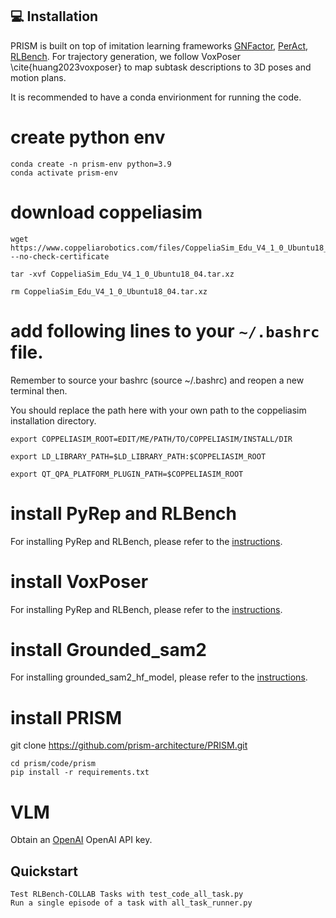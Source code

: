 
## 💻 Installation

PRISM is built on top of imitation learning frameworks [GNFactor](https://github.com/YanjieZe/GNFactor/tree/main), [PerAct](https://github.com/peract/peract), [RLBench](https://github.com/stepjam/RLBench). For trajectory generation, we follow VoxPoser \cite{huang2023voxposer} to map subtask descriptions to 3D poses and motion plans.

It is recommended to have a conda envirionment for running the code.

# create python env

```
conda create -n prism-env python=3.9
conda activate prism-env
```

# download coppeliasim 
```
wget https://www.coppeliarobotics.com/files/CoppeliaSim_Edu_V4_1_0_Ubuntu18_04.tar.xz --no-check-certificate

tar -xvf CoppeliaSim_Edu_V4_1_0_Ubuntu18_04.tar.xz

rm CoppeliaSim_Edu_V4_1_0_Ubuntu18_04.tar.xz
```

# add following lines to your `~/.bashrc` file. 
Remember to source your bashrc (source ~/.bashrc) and reopen a new terminal then.

You should replace the path here with your own path to the coppeliasim installation directory.
```
export COPPELIASIM_ROOT=EDIT/ME/PATH/TO/COPPELIASIM/INSTALL/DIR

export LD_LIBRARY_PATH=$LD_LIBRARY_PATH:$COPPELIASIM_ROOT

export QT_QPA_PLATFORM_PLUGIN_PATH=$COPPELIASIM_ROOT
```

# install PyRep and RLBench
For installing PyRep and RLBench, please refer to the [instructions](https://github.com/stepjam/RLBench#install).

# install VoxPoser
For installing PyRep and RLBench, please refer to the [instructions](https://github.com/huangwl18/VoxPoser).

# install Grounded_sam2
For installing grounded_sam2_hf_model, please refer to the [instructions](https://github.com/IDEA-Research/Grounded-SAM-2).

# install PRISM

git clone https://github.com/prism-architecture/PRISM.git

```
cd prism/code/prism
pip install -r requirements.txt
```

# VLM
Obtain an [OpenAI](https://github.com/stepjam/RLBench#install) OpenAI API key.


## Quickstart

```
Test RLBench-COLLAB Tasks with test_code_all_task.py
Run a single episode of a task with all_task_runner.py
```

